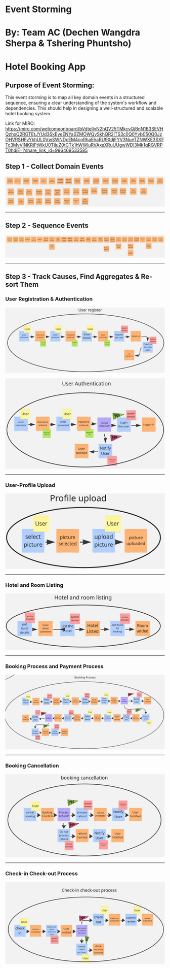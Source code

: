 # Event Storming
# By: Team AC (Dechen Wangdra Sherpa & Tshering Phuntsho)
# Hotel Booking App

## Purpose of Event Storming:
This event storming is to map all key domain events in a structured sequence, ensuring a clear understanding of the system's workflow and dependencies. This should help in designing a well-structured and scalable hotel booking system. 


Link for MIRO: https://miro.com/welcomeonboard/bVdtelIvN2hQV25TMkcvQjBnN1B3SEVHQzhxQ2RGTEtJYUd3SkEyeENYa0ZMOWQvSkhQR2lTS3c0Q0Yvb050Q0JzOHVRSHFvYkhUL0VwSWNDcEM4cnRhaEhaRU9XdjFYV3NueTZNWXE3SXFTc3MvVlNKRjFtWkU0TjluZ0tCTk1hWWluRVAxeXRuUUgwWDl3Mk1qRGVRPT0hdjE=?share_link_id=996469533585

## Step 1 - Collect Domain Events

![alt text](Images/step1.png)

----
## Step 2 - Sequence Events

![alt text](Images/step2.png)

----
## Step 3 - Track Causes, Find Aggregates & Re-sort Them

### User Registration & Authentication

![alt text](Images/user-register.png)

![alt text](Images/user-auth.png)

----
### User-Profile Upload

![alt text](Images/progile-upload.png)

----
### Hotel and Room Listing

![alt text](Images/Hotel-room-list.png)

----
### Booking Process and Payment Process

![alt text](Images/booking-payment-process.png)

----
### Booking Cancellation

![alt text](Images/booking_cancellation.png)

----
### Check-in Check-out Process

![alt text](Images/check-in-check-out.png)
